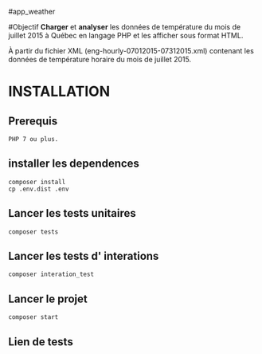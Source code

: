 #app_weather

#Objectif 
**Charger** et **analyser** les données de température du mois de juillet 2015 à Québec en langage
PHP et les afficher sous format HTML.

À partir du fichier XML (eng-hourly-07012015-07312015.xml) contenant les données de
température horaire du mois de juillet 2015.
 
# INSTALLATION

## Prerequis 

    PHP 7 ou plus.

## installer les dependences
    composer install
    cp .env.dist .env

## Lancer les tests unitaires
    composer tests

## Lancer les tests d' interations
    composer interation_test

## Lancer le projet
    composer start

## Lien de tests

  


